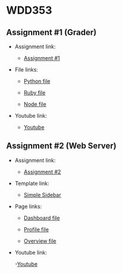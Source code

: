 # WDD353

## Assignment #1 (Grader)

- Assignment link:

  - [Assignment #1](wdd353-assignment1/)

- File links:

  - [Python file](wdd353-assignment1/example-python/assignment1.py)

  - [Ruby file](wdd353-assignment1/example-ruby/assignment1.rb)

  - [Node file](wdd353-assignment1/example-node/assignment1.js)

- Youtube link:

  - [Youtube](https://youtu.be/XxWceYX_8OY)

## Assignment #2 (Web Server)

- Assignment link:

  - [Assignment #2](wdd353-assignment2/)

- Template link:

  - [Simple Sidebar](https://startbootstrap.com/template/simple-sidebar)

- Page links:

  - [Dashboard file](wdd353-assignment2/dashboard.html)

  - [Profile file](wdd353-assignment2/profile.html)

  - [Overview file](wdd353-assignment2/overview.html)

- Youtube link:

  -[Youtube](https://youtu.be/S7rexpsQ2cU)
